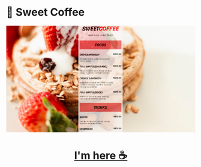 # 🧁 Sweet Coffee

<img src='1.png'>

<h1 align="center"><a href="https://iambiancasouza.github.io/menu/">I'm here ☕</a></h1>
